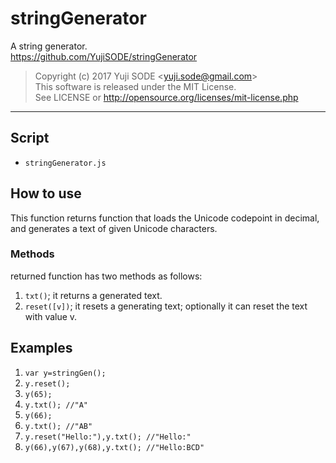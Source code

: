 # stringGenerator
A string generator.  
https://github.com/YujiSODE/stringGenerator

>Copyright (c) 2017 Yuji SODE \<yuji.sode@gmail.com\>  
>This software is released under the MIT License.  
>See LICENSE or http://opensource.org/licenses/mit-license.php
______

## Script
* `stringGenerator.js`

## How to use
This function returns function that loads the Unicode codepoint in decimal, and generates a text of given Unicode characters.  
### Methods
returned function has two methods as follows:
1. `txt()`; it returns a generated text.
2. `reset([v])`; it resets a generating text; optionally it can reset the text with value v.

## Examples
1. `var y=stringGen();`
2. `y.reset();`
3. `y(65);`
4. `y.txt(); //"A"`
5. `y(66);`
6. `y.txt(); //"AB"`
7. `y.reset("Hello:"),y.txt(); //"Hello:"`
8. `y(66),y(67),y(68),y.txt(); //"Hello:BCD"`
